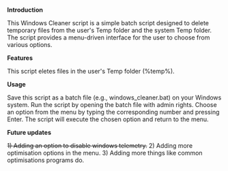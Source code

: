 **Introduction**

This Windows Cleaner script is a simple batch script designed to delete temporary files from the user's Temp folder and the system Temp folder. The script provides a menu-driven interface for the user to choose from various options.

**Features**

This script eletes files in the user's Temp folder (%temp%).

**Usage**

Save this script as a batch file (e.g., windows_cleaner.bat) on your Windows system.
Run the script by opening the batch file with admin rights.
Choose an option from the menu by typing the corresponding number and pressing Enter.
The script will execute the chosen option and return to the menu.

**Future updates**

~~1) Adding an option to disable windows telemetry.~~
2) Adding more optimisation options in the menu.
3) Adding more things like common optimisations programs do.
